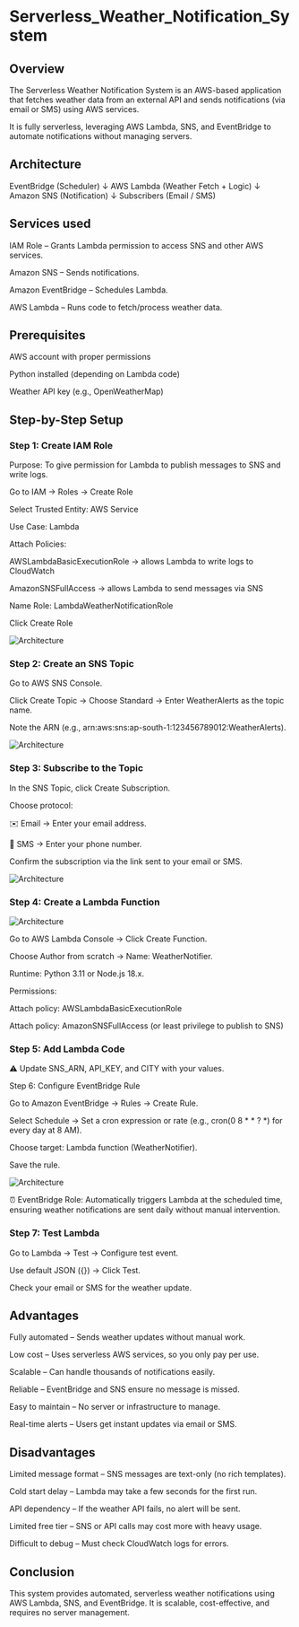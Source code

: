 # Serverless_Weather_Notification_System

## Overview

The Serverless Weather Notification System is an AWS-based application that fetches weather data from an external API and sends notifications (via email or SMS) using AWS services.

It is fully serverless, leveraging AWS Lambda, SNS, and EventBridge to automate notifications without managing servers.

## Architecture 

EventBridge (Scheduler)
        ↓ 
AWS Lambda (Weather Fetch + Logic)
        ↓
Amazon SNS (Notification)
        ↓
Subscribers (Email / SMS)


## Services used 

IAM Role – Grants Lambda permission to access SNS and other AWS services.

Amazon SNS – Sends notifications.

Amazon EventBridge – Schedules Lambda.

AWS Lambda – Runs code to fetch/process weather data.


## Prerequisites

AWS account with proper permissions

Python installed (depending on Lambda code)

Weather API key (e.g., OpenWeatherMap)


## Step-by-Step Setup

### Step 1: Create IAM Role

Purpose: To give permission for Lambda to publish messages to SNS and write logs.

Go to IAM → Roles → Create Role

Select Trusted Entity: AWS Service

Use Case: Lambda

Attach Policies:

AWSLambdaBasicExecutionRole → allows Lambda to write logs to CloudWatch

AmazonSNSFullAccess → allows Lambda to send messages via SNS

Name Role: LambdaWeatherNotificationRole

Click Create Role

![Architecture](images/img-1.png)

### Step 2: Create an SNS Topic

Go to AWS SNS Console.

Click Create Topic → Choose Standard → Enter WeatherAlerts as the topic name.

Note the ARN (e.g., arn:aws:sns:ap-south-1:123456789012:WeatherAlerts).


![Architecture](images/img-2.png)

### Step 3: Subscribe to the Topic

In the SNS Topic, click Create Subscription.

Choose protocol:

✉️ Email → Enter your email address.

📱 SMS → Enter your phone number.

Confirm the subscription via the link sent to your email or SMS.


![Architecture](images/img-3.png)

### Step 4: Create a Lambda Function

![Architecture](images/img-4.png)

Go to AWS Lambda Console → Click Create Function.

Choose Author from scratch → Name: WeatherNotifier.

Runtime: Python 3.11 or Node.js 18.x.

Permissions:

Attach policy: AWSLambdaBasicExecutionRole

Attach policy: AmazonSNSFullAccess (or least privilege to publish to SNS)

### Step 5: Add Lambda Code

⚠️ Update SNS_ARN, API_KEY, and CITY with your values.

Step 6: Configure EventBridge Rule

Go to Amazon EventBridge → Rules → Create Rule.

Select Schedule → Set a cron expression or rate (e.g., cron(0 8 * * ? *) for every day at 8 AM).

Choose target: Lambda function (WeatherNotifier).

Save the rule.


![Architecture](images/img-5.png)

⏰ EventBridge Role: Automatically triggers Lambda at the scheduled time, ensuring weather notifications are sent daily without manual intervention.

### Step 7: Test Lambda

Go to Lambda → Test → Configure test event.

Use default JSON ({}) → Click Test.

Check your email or SMS for the weather update.

## Advantages

Fully automated – Sends weather updates without manual work.

Low cost – Uses serverless AWS services, so you only pay per use.

Scalable – Can handle thousands of notifications easily.

Reliable – EventBridge and SNS ensure no message is missed.

Easy to maintain – No server or infrastructure to manage.

Real-time alerts – Users get instant updates via email or SMS.

## Disadvantages

Limited message format – SNS messages are text-only (no rich templates).

Cold start delay – Lambda may take a few seconds for the first run.

API dependency – If the weather API fails, no alert will be sent.

Limited free tier – SNS or API calls may cost more with heavy usage.

Difficult to debug – Must check CloudWatch logs for errors.


## Conclusion

This system provides automated, serverless weather notifications using AWS Lambda, SNS, and EventBridge. It is scalable, cost-effective, and requires no server management.
